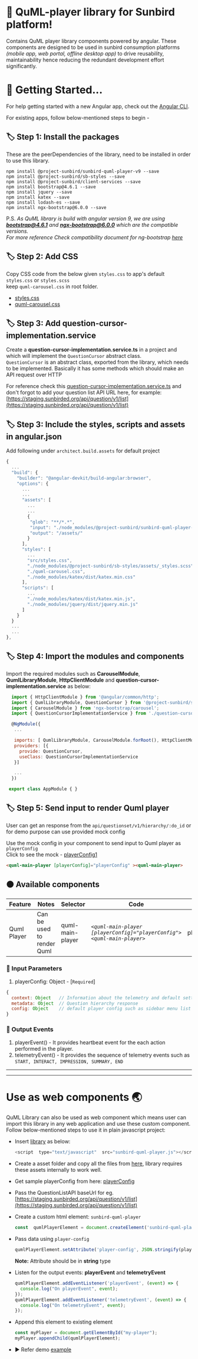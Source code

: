 # :diamond_shape_with_a_dot_inside: QuML-player library for Sunbird platform!
Contains QuML player library components powered by angular. These components are designed to be used in sunbird consumption platforms *(mobile app, web portal, offline desktop app)* to drive reusability, maintainability hence reducing the redundant development effort significantly.

# :bookmark_tabs: Getting Started...
For help getting started with a new Angular app, check out the [Angular CLI](https://angular.io/tutorial/toh-pt0).

For existing apps, follow below-mentioned steps to begin -	

## :label: Step 1: Install the packages
These are the peerDependencies of the library, need to be installed in order to use this library.

    npm install @project-sunbird/sunbird-quml-player-v9 --save
    npm install @project-sunbird/sb-styles --save
    npm install @project-sunbird/client-services --save
    npm install bootstrap@4.6.1 --save
    npm install jquery --save
    npm install katex --save
    npm install lodash-es --save
    npm install ngx-bootstrap@6.0.0 --save


P.S. *As QuML library is build with angular version 9, we are using **bootstrap@4.6.1** and **ngx-bootstrap@6.0.0** which are the compatible versions.  
For more reference Check compatibility document for ng-bootstrap [here](https://valor-software.com/ngx-bootstrap/#/documentation#compatibility)*  

## :label: Step 2: Add CSS
Copy CSS code from the below given `styles.css` to app's default `styles.css` or `styles.scss`  
keep `quml-carousel.css` in root folder.

  - [styles.css](https://github.com/project-sunbird/sunbird-quml-player/blob/release-4.7.0/projects/quml-demo-app/src/styles.css)  
  - [quml-carousel.css](https://github.com/project-sunbird/sunbird-quml-player/blob/release-4.7.0/quml-carousel.css)  

## :label: Step 3: Add question-cursor-implementation.service
Create a **question-cursor-implementation.service.ts** in a project and which will implement the `QuestionCursor` abstract class.  
`QuestionCursor` is an abstract class, exported from the library, which needs to be implemented. Basically it has some methods which should make an API request over HTTP  

For reference check this [question-cursor-implementation.service.ts](https://github.com/project-sunbird/sunbird-quml-player/blob/release-4.7.0/projects/quml-demo-app/src/app/question-cursor-implementation.service.ts) and don't forgot to add your question list API URL here, for example: [https://staging.sunbirded.org/api/question/v1/list](https://staging.sunbirded.org/api/question/v1/list)

## :label: Step 3: Include the styles, scripts and assets in angular.json
  Add following under `architect.build.assets` for default project  
```javascript
{
  ...
  "build": {
    "builder": "@angular-devkit/build-angular:browser",
    "options": {
      ...
      ...
      "assets": [
        ...
        ...
        {
         "glob": "**/*.*",
         "input": "./node_modules/@project-sunbird/sunbird-quml-player-v9/lib/assets/",
         "output": "/assets/"
        }
      ],
      "styles": [
        ...
        "src/styles.css",
        "./node_modules/@project-sunbird/sb-styles/assets/_styles.scss",
        "./quml-carousel.css",
        "./node_modules/katex/dist/katex.min.css"
      ],
      "scripts": [
        ...
        "./node_modules/katex/dist/katex.min.js",
        "./node_modules/jquery/dist/jquery.min.js"
      ]
    }
  }
  ...
  ...
},
```
  
## :label: Step 4: Import the modules and components
Import the required modules such as **CarouselModule**, **QumlLibraryModule**, **HttpClientModule** and **question-cursor-implementation.service** as below:

```javascript
  import { HttpClientModule } from '@angular/common/http';
  import { QumlLibraryModule, QuestionCursor } from '@project-sunbird/sunbird-quml-player-v9';
  import { CarouselModule } from 'ngx-bootstrap/carousel';
  import { QuestionCursorImplementationService } from './question-cursor-implementation.service';

  @NgModule({
   ...

   imports: [ QumlLibraryModule, CarouselModule.forRoot(), HttpClientModule ],
   providers: [{
     provide: QuestionCursor,
     useClass: QuestionCursorImplementationService
   }]

   ...
  })

 export class AppModule { }
```

## :label: Step 5: Send input to render Quml player
User can get an response from the `api/questionset/v1/hierarchy/:do_id` or for demo purpose can use provided mock config

Use the mock config in your component to send input to Quml player as `playerConfig`  
Click to see the mock - [playerConfig1](https://github.com/project-sunbird/sunbird-quml-player/blob/release-4.7.0/projects/quml-demo-app/src/app/quml-library-data.ts#L5305)  

```html
<quml-main-player [playerConfig]="playerConfig" ><quml-main-player>
```


## :orange_circle: Available components
|Feature| Notes| Selector|Code|Input|Output
|--|--|--|------------------------------------------------------------------------------------------|---|--|
| Quml Player | Can be used to render Quml | quml-main-player| *`<quml-main-player [playerConfig]="playerConfig"><quml-main-player>`*|playerConfig|playerEvent, telemetryEvent|

### :small_red_triangle_down: Input Parameters
1. playerConfig: Object - [`Required`]  
```javascript
{
  context: Object   // Information about the telemetry and default settings for quml API requests
  metadata: Object  // Question hierarchy response
  config: Object    // default player config such as sidebar menu list
}
```

### :small_red_triangle_down: Output Events
1. playerEvent()    - It provides heartbeat event for the each action performed in the player.
2. telemetryEvent() - It provides the sequence of telemetry events such as `START, INTERACT, IMPRESSION, SUMMARY, END`

---
---
   

# Use as web components :earth_asia:
QuML Library can also be used as web component which means user can import this library in any web application and use these custom component.
Follow below-mentioned steps to use it in plain javascript project:

- Insert [library](https://github.com/project-sunbird/sunbird-quml-player/blob/release-4.7.0/web-component/sunbird-quml-player.js) as below:
	```javascript
	<script  type="text/javascript"  src="sunbird-quml-player.js"></script>
	```
- Create a asset folder and copy all the files from [here](https://github.com/project-sunbird/sunbird-quml-player/tree/release-4.7.0/web-component/assets), library requires these assets internally to work well.

- Get sample playerConfig from here: [playerConfig](https://github.com/project-sunbird/sunbird-quml-player/blob/release-4.7.0/projects/quml-demo-app/src/app/quml-library-data.ts)

- Pass the QuestionListAPI baseUrl for eg. [https://staging.sunbirded.org/api/question/v1/list](https://staging.sunbirded.org/api/question/v1/list)

- Create a custom html element: `sunbird-quml-player`
	```javascript
	const  qumlPlayerElement = document.createElement('sunbird-quml-player');
	```

- Pass data using `player-config`
	```javascript
	qumlPlayerElement.setAttribute('player-config', JSON.stringify(playerConfig));
	```
	**Note:** Attribute should be in **string** type
- Listen for the output events: **playerEvent** and **telemetryEvent**

  ```javascript
  qumlPlayerElement.addEventListener('playerEvent', (event) => {
    console.log("On playerEvent", event);
  });
  qumlPlayerElement.addEventListener('telemetryEvent', (event) => {
    console.log("On telemetryEvent", event);
  });
  ```

- Append this element to existing element
  ```javascript
  const myPlayer = document.getElementById("my-player");
  myPlayer.appendChild(qumlPlayerElement);
  ```
- :arrow_forward: Refer demo [example](https://github.com/project-sunbird/sunbird-quml-player/blob/release-4.7.0/web-component/index.html)